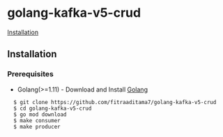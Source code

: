 # golang-kafka-v5-crud

[Installation](#installation)

## Installation

### Prerequisites
- Golang(>=1.11) - Download and Install [Golang](https://golang.org/)
```
  $ git clone https://github.com/fitraaditama7/golang-kafka-v5-crud
  $ cd golang-kafka-v5-crud
  $ go mod download
  $ make consumer
  $ make producer
```
